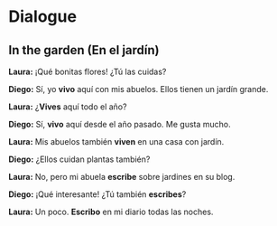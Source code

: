 # Dialogue

## In the garden (En el jardín)

**Laura:** ¡Qué bonitas flores! ¿Tú las cuidas?

**Diego:** Sí, yo **vivo** aquí con mis abuelos. Ellos tienen un jardín grande.

**Laura:** ¿**Vives** aquí todo el año?

**Diego:** Sí, **vivo** aquí desde el año pasado. Me gusta mucho.

**Laura:** Mis abuelos también **viven** en una casa con jardín.

**Diego:** ¿Ellos cuidan plantas también?

**Laura:** No, pero mi abuela **escribe** sobre jardines en su blog.

**Diego:** ¡Qué interesante! ¿Tú también **escribes**?

**Laura:** Un poco. **Escribo** en mi diario todas las noches.
